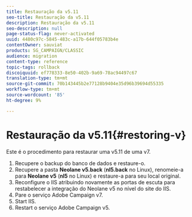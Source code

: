 ```yaml
---
title: Restauração da v5.11
seo-title: Restauração da v5.11
description: Restauração da v5.11
seo-description: null
page-status-flag: never-activated
uuid: 4480c97c-5845-483c-a17b-644f05783b4e
contentOwner: sauviat
products: SG_CAMPAIGN/CLASSIC
audience: migration
content-type: reference
topic-tags: rollback
discoiquuid: ef778333-8e50-402b-9a69-78ac94497c67
translation-type: tm+mt
source-git-commit: 70b143445b2e77128b9404e35d96b39694d55335
workflow-type: tm+mt
source-wordcount: '85'
ht-degree: 9%

---
```



# Restauração da v5.11{#restoring-v}

Este é o procedimento para restaurar uma v5.11 de uma v7.

1. Recupere o backup do banco de dados e restaure-o.
1. Recupere a pasta **Neolane v5.back** (**nl5.back** no Linux), renomeie-a para **Neolane v5** (**nl5** no Linux) e restaure-a para seu local original.
1. Reconfigure o IIS atribuindo novamente as portas de escuta para restabelecer a integração do Neolane v5 no nível do site do IIS.
1. Pare o serviço Adobe Campaign v7.
1. Start IIS.
1. Restart o serviço Adobe Campaign v5.

